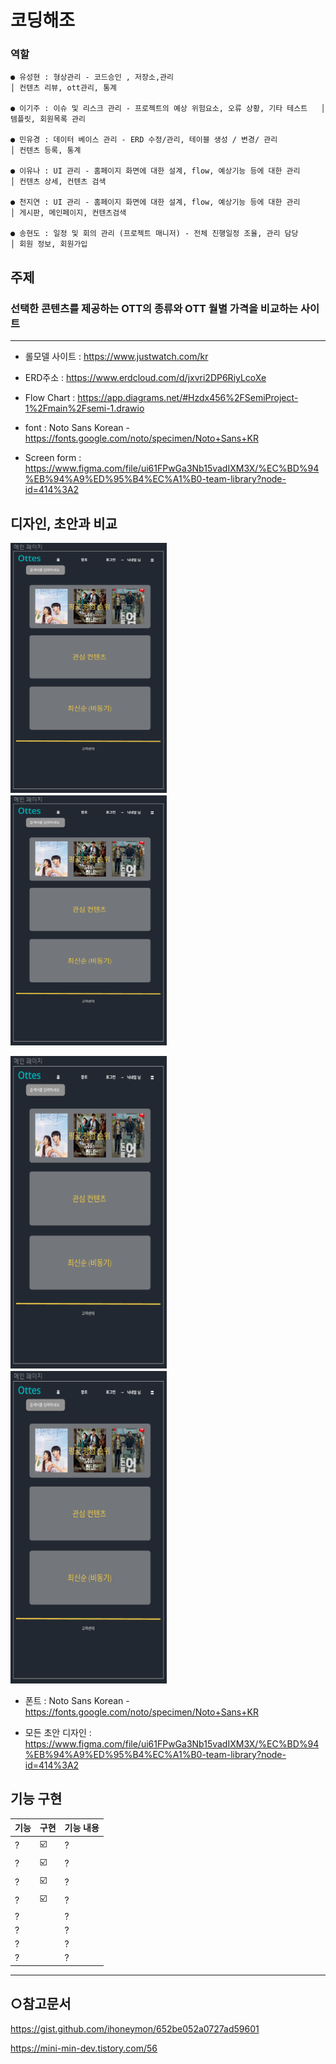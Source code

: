 # 코딩해조

### 역할


```
● 유성현 : 형상관리 - 코드승인 , 저장소,관리                                      │ 컨텐츠 리뷰, ott관리, 통계

● 이기주 : 이슈 및 리스크 관리 - 프로젝트의 예상 위험요소, 오류 상황, 기타 테스트   │ 템플릿, 회원목록 관리

● 민유경 : 데이터 베이스 관리 - ERD 수정/관리, 테이블 생성 / 변경/ 관리            │ 컨텐츠 등록, 통계

● 이유나 : UI 관리 - 홈페이지 화면에 대한 설계, flow, 예상기능 등에 대한 관리      │ 컨텐츠 상세, 컨텐츠 검색
 
● 천지연 : UI 관리 - 홈페이지 화면에 대한 설계, flow, 예상기능 등에 대한 관리      │ 게시판, 메인페이지, 컨텐츠검색

● 송현도 : 일정 및 회의 관리 (프로젝트 매니저) - 전체 진행일정 조율, 관리 담당      │ 회원 정보, 회원가입
```


## 주제

### 선택한 콘텐츠를 제공하는 OTT의 종류와 OTT 월별 가격을 비교하는 사이트
***

+ 롤모델 사이트 : <https://www.justwatch.com/kr>

+ ERD주소 : <https://www.erdcloud.com/d/jxvri2DP6RiyLcoXe>

+ Flow Chart : https://app.diagrams.net/#Hzdx456%2FSemiProject-1%2Fmain%2Fsemi-1.drawio



+ font : Noto Sans Korean - https://fonts.google.com/noto/specimen/Noto+Sans+KR

+ Screen form : https://www.figma.com/file/ui61FPwGa3Nb15vadIXM3X/%EC%BD%94%EB%94%A9%ED%95%B4%EC%A1%B0-team-library?node-id=414%3A2



## 디자인, 초안과 비교


<img src="img/mainDraft.PNG" width="250" height="400">　　　　　<img src="img/mainDraft.PNG" width="250" height="400">

<img src="img/mainDraft.PNG" width="250" height="500">　　　　　<img src="img/mainDraft.PNG" width="250" height="500">

+ 폰트 : Noto Sans Korean - https://fonts.google.com/noto/specimen/Noto+Sans+KR

+ 모든 초안 디자인 : https://www.figma.com/file/ui61FPwGa3Nb15vadIXM3X/%EC%BD%94%EB%94%A9%ED%95%B4%EC%A1%B0-team-library?node-id=414%3A2


##  기능 구현


| 기능 | 구현 | 기능 내용 |
| ------ | ------ | ----------- |
| ? | ☑️ | ? |
| ? | ☑️ |? |
| ? | ☑️ |? |
| ? | ☑️ | ? |
| ? |  | ? |
| ? |  | ? |
| ? |  | ? |
| ? |  | ?  |


***
## ○참고문서

<https://gist.github.com/ihoneymon/652be052a0727ad59601>

<https://mini-min-dev.tistory.com/56>
